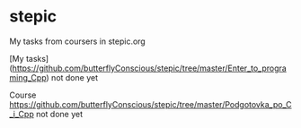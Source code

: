 # stepic
My tasks from coursers in stepic.org

[My tasks] (https://github.com/butterflyConscious/stepic/tree/master/Enter_to_programing_Cpp) not done yet

Course https://github.com/butterflyConscious/stepic/tree/master/Podgotovka_po_C_i_Cpp not done yet


